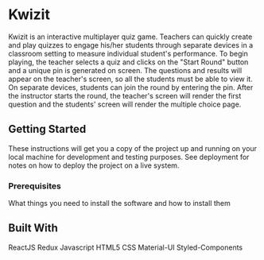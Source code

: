 # Kwizit

Kwizit is an interactive multiplayer quiz game. Teachers can quickly create and play quizzes to engage his/her students through separate devices in a classroom setting to measure individual student's performance. To begin playing, the teacher selects a quiz and clicks on the "Start Round" button and a unique pin is generated on screen. The questions and results will appear on the teacher's screen, so all the students must be able to view it. On separate devices, students can join the round by entering the pin. After the instructor starts the round, the teacher's screen will render the first question and the students' screen will render the multiple choice page.

## Getting Started

These instructions will get you a copy of the project up and running on your local machine for development and testing purposes. See deployment for notes on how to deploy the project on a live system.

### Prerequisites

What things you need to install the software and how to install them

## Built With
ReactJS
Redux
Javascript
HTML5
CSS
Material-UI
Styled-Components
